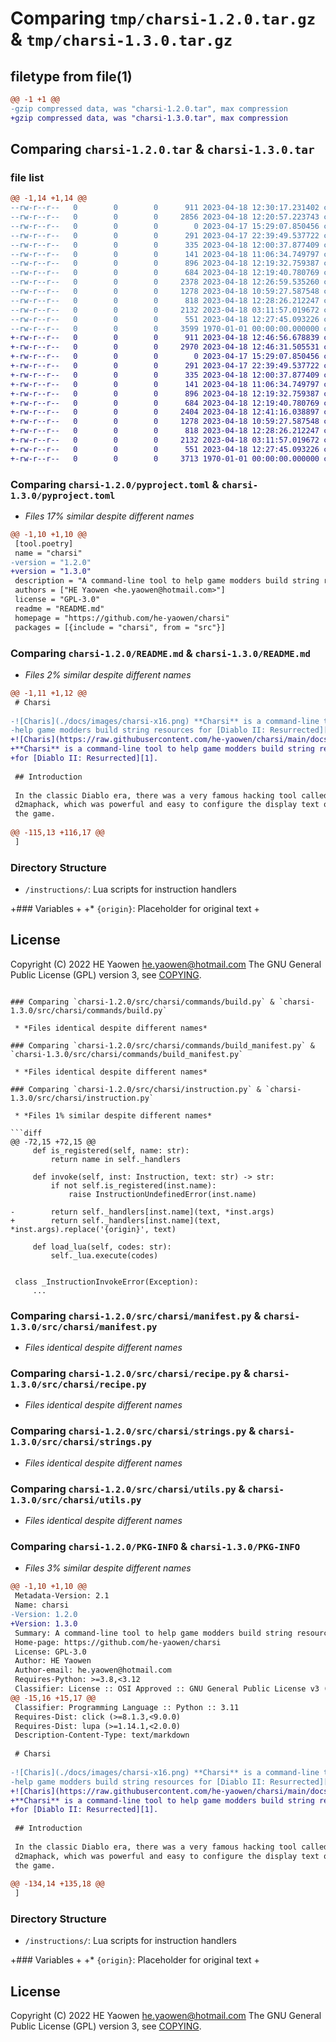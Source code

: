 # Comparing `tmp/charsi-1.2.0.tar.gz` & `tmp/charsi-1.3.0.tar.gz`

## filetype from file(1)

```diff
@@ -1 +1 @@
-gzip compressed data, was "charsi-1.2.0.tar", max compression
+gzip compressed data, was "charsi-1.3.0.tar", max compression
```

## Comparing `charsi-1.2.0.tar` & `charsi-1.3.0.tar`

### file list

```diff
@@ -1,14 +1,14 @@
--rw-r--r--   0        0        0      911 2023-04-18 12:30:17.231402 charsi-1.2.0/pyproject.toml
--rw-r--r--   0        0        0     2856 2023-04-18 12:20:57.223743 charsi-1.2.0/README.md
--rw-r--r--   0        0        0        0 2023-04-17 15:29:07.850456 charsi-1.2.0/src/charsi/__init__.py
--rw-r--r--   0        0        0      291 2023-04-17 22:39:49.537722 charsi-1.2.0/src/charsi/__main__.py
--rw-r--r--   0        0        0      335 2023-04-18 12:00:37.877409 charsi-1.2.0/src/charsi/asset.py
--rw-r--r--   0        0        0      141 2023-04-18 11:06:34.749797 charsi-1.2.0/src/charsi/commands/__init__.py
--rw-r--r--   0        0        0      896 2023-04-18 12:19:32.759387 charsi-1.2.0/src/charsi/commands/build.py
--rw-r--r--   0        0        0      684 2023-04-18 12:19:40.780769 charsi-1.2.0/src/charsi/commands/build_manifest.py
--rw-r--r--   0        0        0     2378 2023-04-18 12:26:59.535260 charsi-1.2.0/src/charsi/instruction.py
--rw-r--r--   0        0        0     1278 2023-04-18 10:59:27.587548 charsi-1.2.0/src/charsi/manifest.py
--rw-r--r--   0        0        0      818 2023-04-18 12:28:26.212247 charsi-1.2.0/src/charsi/recipe.py
--rw-r--r--   0        0        0     2132 2023-04-18 03:11:57.019672 charsi-1.2.0/src/charsi/strings.py
--rw-r--r--   0        0        0      551 2023-04-18 12:27:45.093226 charsi-1.2.0/src/charsi/utils.py
--rw-r--r--   0        0        0     3599 1970-01-01 00:00:00.000000 charsi-1.2.0/PKG-INFO
+-rw-r--r--   0        0        0      911 2023-04-18 12:46:56.678839 charsi-1.3.0/pyproject.toml
+-rw-r--r--   0        0        0     2970 2023-04-18 12:46:31.505531 charsi-1.3.0/README.md
+-rw-r--r--   0        0        0        0 2023-04-17 15:29:07.850456 charsi-1.3.0/src/charsi/__init__.py
+-rw-r--r--   0        0        0      291 2023-04-17 22:39:49.537722 charsi-1.3.0/src/charsi/__main__.py
+-rw-r--r--   0        0        0      335 2023-04-18 12:00:37.877409 charsi-1.3.0/src/charsi/asset.py
+-rw-r--r--   0        0        0      141 2023-04-18 11:06:34.749797 charsi-1.3.0/src/charsi/commands/__init__.py
+-rw-r--r--   0        0        0      896 2023-04-18 12:19:32.759387 charsi-1.3.0/src/charsi/commands/build.py
+-rw-r--r--   0        0        0      684 2023-04-18 12:19:40.780769 charsi-1.3.0/src/charsi/commands/build_manifest.py
+-rw-r--r--   0        0        0     2404 2023-04-18 12:41:16.038897 charsi-1.3.0/src/charsi/instruction.py
+-rw-r--r--   0        0        0     1278 2023-04-18 10:59:27.587548 charsi-1.3.0/src/charsi/manifest.py
+-rw-r--r--   0        0        0      818 2023-04-18 12:28:26.212247 charsi-1.3.0/src/charsi/recipe.py
+-rw-r--r--   0        0        0     2132 2023-04-18 03:11:57.019672 charsi-1.3.0/src/charsi/strings.py
+-rw-r--r--   0        0        0      551 2023-04-18 12:27:45.093226 charsi-1.3.0/src/charsi/utils.py
+-rw-r--r--   0        0        0     3713 1970-01-01 00:00:00.000000 charsi-1.3.0/PKG-INFO
```

### Comparing `charsi-1.2.0/pyproject.toml` & `charsi-1.3.0/pyproject.toml`

 * *Files 17% similar despite different names*

```diff
@@ -1,10 +1,10 @@
 [tool.poetry]
 name = "charsi"
-version = "1.2.0"
+version = "1.3.0"
 description = "A command-line tool to help game modders build string resources for Diablo II: Resurrected."
 authors = ["HE Yaowen <he.yaowen@hotmail.com>"]
 license = "GPL-3.0"
 readme = "README.md"
 homepage = "https://github.com/he-yaowen/charsi"
 packages = [{include = "charsi", from = "src"}]
```

### Comparing `charsi-1.2.0/README.md` & `charsi-1.3.0/README.md`

 * *Files 2% similar despite different names*

```diff
@@ -1,11 +1,12 @@
 # Charsi
 
-![Charis](./docs/images/charsi-x16.png) **Charsi** is a command-line tool to
-help game modders build string resources for [Diablo II: Resurrected][1].
+![Charis](https://raw.githubusercontent.com/he-yaowen/charsi/main/docs/images/charsi-x16.png)
+**Charsi** is a command-line tool to help game modders build string resources
+for [Diablo II: Resurrected][1].
 
 ## Introduction
 
 In the classic Diablo era, there was a very famous hacking tool called
 d2maphack, which was powerful and easy to configure the display text of items in
 the game.
 
@@ -115,13 +116,17 @@
 ]
 ```
 
 ### Directory Structure
 
 * `/instructions/`: Lua scripts for instruction handlers
 
+### Variables
+
+* `{origin}`: Placeholder for original text
+
 ## License
 
 Copyright (C) 2022 HE Yaowen <he.yaowen@hotmail.com>
 The GNU General Public License (GPL) version 3, see [COPYING](./COPYING).
 
 [1]: https://diablo2.blizzard.com
```

### Comparing `charsi-1.2.0/src/charsi/commands/build.py` & `charsi-1.3.0/src/charsi/commands/build.py`

 * *Files identical despite different names*

### Comparing `charsi-1.2.0/src/charsi/commands/build_manifest.py` & `charsi-1.3.0/src/charsi/commands/build_manifest.py`

 * *Files identical despite different names*

### Comparing `charsi-1.2.0/src/charsi/instruction.py` & `charsi-1.3.0/src/charsi/instruction.py`

 * *Files 1% similar despite different names*

```diff
@@ -72,15 +72,15 @@
     def is_registered(self, name: str):
         return name in self._handlers
 
     def invoke(self, inst: Instruction, text: str) -> str:
         if not self.is_registered(inst.name):
             raise InstructionUndefinedError(inst.name)
 
-        return self._handlers[inst.name](text, *inst.args)
+        return self._handlers[inst.name](text, *inst.args).replace('{origin}', text)
 
     def load_lua(self, codes: str):
         self._lua.execute(codes)
 
 
 class _InstructionInvokeError(Exception):
     ...
```

### Comparing `charsi-1.2.0/src/charsi/manifest.py` & `charsi-1.3.0/src/charsi/manifest.py`

 * *Files identical despite different names*

### Comparing `charsi-1.2.0/src/charsi/recipe.py` & `charsi-1.3.0/src/charsi/recipe.py`

 * *Files identical despite different names*

### Comparing `charsi-1.2.0/src/charsi/strings.py` & `charsi-1.3.0/src/charsi/strings.py`

 * *Files identical despite different names*

### Comparing `charsi-1.2.0/src/charsi/utils.py` & `charsi-1.3.0/src/charsi/utils.py`

 * *Files identical despite different names*

### Comparing `charsi-1.2.0/PKG-INFO` & `charsi-1.3.0/PKG-INFO`

 * *Files 3% similar despite different names*

```diff
@@ -1,10 +1,10 @@
 Metadata-Version: 2.1
 Name: charsi
-Version: 1.2.0
+Version: 1.3.0
 Summary: A command-line tool to help game modders build string resources for Diablo II: Resurrected.
 Home-page: https://github.com/he-yaowen/charsi
 License: GPL-3.0
 Author: HE Yaowen
 Author-email: he.yaowen@hotmail.com
 Requires-Python: >=3.8,<3.12
 Classifier: License :: OSI Approved :: GNU General Public License v3 (GPLv3)
@@ -15,16 +15,17 @@
 Classifier: Programming Language :: Python :: 3.11
 Requires-Dist: click (>=8.1.3,<9.0.0)
 Requires-Dist: lupa (>=1.14.1,<2.0.0)
 Description-Content-Type: text/markdown
 
 # Charsi
 
-![Charis](./docs/images/charsi-x16.png) **Charsi** is a command-line tool to
-help game modders build string resources for [Diablo II: Resurrected][1].
+![Charis](https://raw.githubusercontent.com/he-yaowen/charsi/main/docs/images/charsi-x16.png)
+**Charsi** is a command-line tool to help game modders build string resources
+for [Diablo II: Resurrected][1].
 
 ## Introduction
 
 In the classic Diablo era, there was a very famous hacking tool called
 d2maphack, which was powerful and easy to configure the display text of items in
 the game.
 
@@ -134,14 +135,18 @@
 ]
 ```
 
 ### Directory Structure
 
 * `/instructions/`: Lua scripts for instruction handlers
 
+### Variables
+
+* `{origin}`: Placeholder for original text
+
 ## License
 
 Copyright (C) 2022 HE Yaowen <he.yaowen@hotmail.com>
 The GNU General Public License (GPL) version 3, see [COPYING](./COPYING).
 
 [1]: https://diablo2.blizzard.com
```

